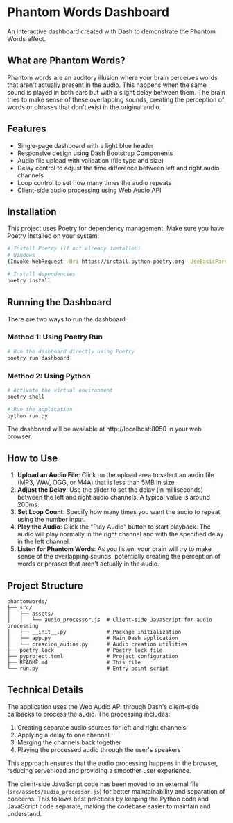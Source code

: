 # Phantom Words Dashboard

An interactive dashboard created with Dash to demonstrate the Phantom Words effect.

## What are Phantom Words?

Phantom words are an auditory illusion where your brain perceives words that aren't actually present in the audio. This happens when the same sound is played in both ears but with a slight delay between them. The brain tries to make sense of these overlapping sounds, creating the perception of words or phrases that don't exist in the original audio.

## Features

- Single-page dashboard with a light blue header
- Responsive design using Dash Bootstrap Components
- Audio file upload with validation (file type and size)
- Delay control to adjust the time difference between left and right audio channels
- Loop control to set how many times the audio repeats
- Client-side audio processing using Web Audio API

## Installation

This project uses Poetry for dependency management. Make sure you have Poetry installed on your system.

```bash
# Install Poetry (if not already installed)
# Windows
(Invoke-WebRequest -Uri https://install.python-poetry.org -UseBasicParsing).Content | python -

# Install dependencies
poetry install
```

## Running the Dashboard

There are two ways to run the dashboard:

### Method 1: Using Poetry Run

```bash
# Run the dashboard directly using Poetry
poetry run dashboard
```

### Method 2: Using Python

```bash
# Activate the virtual environment
poetry shell

# Run the application
python run.py
```

The dashboard will be available at http://localhost:8050 in your web browser.

## How to Use

1. **Upload an Audio File**: Click on the upload area to select an audio file (MP3, WAV, OGG, or M4A) that is less than 5MB in size.
2. **Adjust the Delay**: Use the slider to set the delay (in milliseconds) between the left and right audio channels. A typical value is around 200ms.
3. **Set Loop Count**: Specify how many times you want the audio to repeat using the number input.
4. **Play the Audio**: Click the "Play Audio" button to start playback. The audio will play normally in the right channel and with the specified delay in the left channel.
5. **Listen for Phantom Words**: As you listen, your brain will try to make sense of the overlapping sounds, potentially creating the perception of words or phrases that aren't actually in the audio.

## Project Structure

```
phantomwords/
├── src/
│   ├── assets/
│   │   └── audio_processor.js  # Client-side JavaScript for audio processing
│   ├── __init__.py             # Package initialization
│   ├── app.py                  # Main Dash application
│   └── creacion_audios.py      # Audio creation utilities
├── poetry.lock                 # Poetry lock file
├── pyproject.toml              # Project configuration
├── README.md                   # This file
└── run.py                      # Entry point script
```

## Technical Details

The application uses the Web Audio API through Dash's client-side callbacks to process the audio. The processing includes:

1. Creating separate audio sources for left and right channels
2. Applying a delay to one channel
3. Merging the channels back together
4. Playing the processed audio through the user's speakers

This approach ensures that the audio processing happens in the browser, reducing server load and providing a smoother user experience.

The client-side JavaScript code has been moved to an external file (`src/assets/audio_processor.js`) for better maintainability and separation of concerns. This follows best practices by keeping the Python code and JavaScript code separate, making the codebase easier to maintain and understand.
